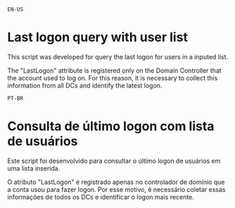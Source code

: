 `EN-US`
# Last logon query with user list

This script was developed for query the last logon for users in a inputed list.

The "LastLogon" attribute is registered only on the Domain Controller that the account used to log on. For this reason, it is necessary to collect this information from all DCs and identify the latest logon.


`PT-BR`
# Consulta de último logon com lista de usuários

Este script foi desenvolvido para consultar o último logon de usuários em uma lista inserida.

O atributo "LastLogon" é registrado apenas no controlador de domínio que a conta usou para fazer logon. Por esse motivo, é necessário coletar essas informações de todos os DCs e identificar o logon mais recente.